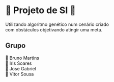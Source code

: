# 🤖 Projeto de SI 🤖
Utilizando algoritmo genético num cenário criado </br>
com obstáculos objetivando atingir uma meta.

## Grupo
💛 Bruno Martins </br> 
💜 Iris Soares </br>
💚 Jose Gabriel </br>
💙 Vitor Sousa </br>
